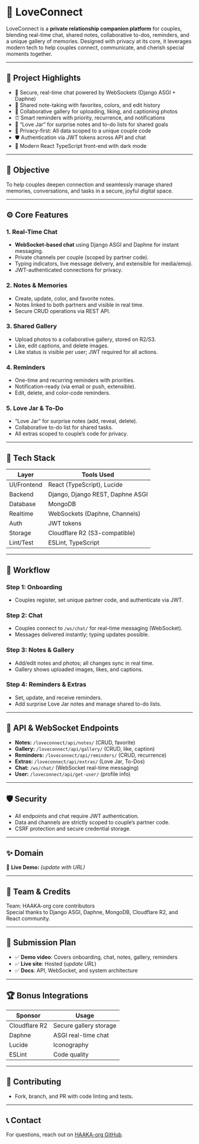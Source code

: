 # 💞 LoveConnect

LoveConnect is a **private relationship companion platform** for couples, blending real-time chat, shared notes, collaborative to-dos, reminders, and a unique gallery of memories. Designed with privacy at its core, it leverages modern tech to help couples connect, communicate, and cherish special moments together.

---

## 🌟 Project Highlights

* 💬 Secure, real-time chat powered by WebSockets (Django ASGI + Daphne)
* 📝 Shared note-taking with favorites, colors, and edit history
* 📸 Collaborative gallery for uploading, liking, and captioning photos
* ⏰ Smart reminders with priority, recurrence, and notifications
* 🍬 “Love Jar” for surprise notes and to-do lists for shared goals
* 🔑 Privacy-first: All data scoped to a unique couple code
* 🛡 Authentication via JWT tokens across API and chat
* 🎨 Modern React TypeScript front-end with dark mode

---

## 🎯 Objective

To help couples deepen connection and seamlessly manage shared memories, conversations, and tasks in a secure, joyful digital space.

---

## ⚙️ Core Features

### 1. Real-Time Chat

* **WebSocket-based chat** using Django ASGI and Daphne for instant messaging.
* Private channels per couple (scoped by partner code).
* Typing indicators, live message delivery, and extensible for media/emoji.
* JWT-authenticated connections for privacy.

### 2. Notes & Memories

* Create, update, color, and favorite notes.
* Notes linked to both partners and visible in real time.
* Secure CRUD operations via REST API.

### 3. Shared Gallery

* Upload photos to a collaborative gallery, stored on R2/S3.
* Like, edit captions, and delete images.
* Like status is visible per user; JWT required for all actions.

### 4. Reminders

* One-time and recurring reminders with priorities.
* Notification-ready (via email or push, extensible).
* Edit, delete, and color-code reminders.

### 5. Love Jar & To-Do

* “Love Jar” for surprise notes (add, reveal, delete).
* Collaborative to-do list for shared tasks.
* All extras scoped to couple’s code for privacy.

---

## 🧰 Tech Stack

| Layer         | Tools Used                     |
| ------------- | ------------------------------ |
| UI/Frontend   | React (TypeScript), Lucide     |
| Backend       | Django, Django REST, Daphne ASGI|
| Database      | MongoDB                        |
| Realtime      | WebSockets (Daphne, Channels)  |
| Auth          | JWT tokens                     |
| Storage       | Cloudflare R2 (S3-compatible)  |
| Lint/Test     | ESLint, TypeScript             |

---

## 🔁 Workflow

### Step 1: Onboarding

* Couples register, set unique partner code, and authenticate via JWT.

### Step 2: Chat

* Couples connect to `/ws/chat/` for real-time messaging (WebSocket).
* Messages delivered instantly; typing updates possible.

### Step 3: Notes & Gallery

* Add/edit notes and photos; all changes sync in real time.
* Gallery shows uploaded images, likes, and captions.

### Step 4: Reminders & Extras

* Set, update, and receive reminders.
* Add surprise Love Jar notes and manage shared to-do lists.

---

## 🔗 API & WebSocket Endpoints

* **Notes:** `/loveconnect/api/notes/` (CRUD, favorite)
* **Gallery:** `/loveconnect/api/gallery/` (CRUD, like, caption)
* **Reminders:** `/loveconnect/api/reminders/` (CRUD, recurrence)
* **Extras:** `/loveconnect/api/extras/` (Love Jar, To-Dos)
* **Chat:** `/ws/chat/` (WebSocket real-time messaging)
* **User:** `/loveconnect/api/get-user/` (profile info)

---

## 🛡️ Security

* All endpoints and chat require JWT authentication.
* Data and channels are strictly scoped to couple’s partner code.
* CSRF protection and secure credential storage.

---

## ✨ Domain

🎯 **Live Demo:** _(update with URL)_

---

## 🙌 Team & Credits

Team: HAAKA-org core contributors  
Special thanks to Django ASGI, Daphne, MongoDB, Cloudflare R2, and React community.

---

## 🚀 Submission Plan

* ✅ **Demo video**: Covers onboarding, chat, notes, gallery, reminders
* ✅ **Live site**: Hosted (_update URL_)
* ✅ **Docs**: API, WebSocket, and system architecture

---

## 🏆 Bonus Integrations

| Sponsor        | Usage                        |
| -------------- | --------------------------- |
| Cloudflare R2  | Secure gallery storage      |
| Daphne         | ASGI real-time chat         |
| Lucide         | Iconography                 |
| ESLint         | Code quality                |

---

## 🤝 Contributing

* Fork, branch, and PR with code linting and tests.

---

## 📞 Contact

For questions, reach out on [HAAKA-org GitHub](https://github.com/HAAKA-org).
